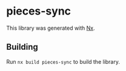 # pieces-sync

This library was generated with [Nx](https://nx.dev).

## Building

Run `nx build pieces-sync` to build the library.
